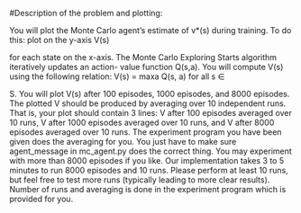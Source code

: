 #Description of the problem and plotting:

You will plot the Monte Carlo agent’s estimate of v*(s) during training. To do this: plot on the y-axis V(s)

for each state on the x-axis. The Monte Carlo Exploring Starts algorithm iteratively updates an action-
value function Q(s,a). You will compute V(s) using the following relation: V(s) = maxa Q(s, a) for all s ∈

S. You will plot V(s) after 100 episodes, 1000 episodes, and 8000 episodes. The plotted V should be
produced by averaging over 10 independent runs. That is, your plot should contain 3 lines: V after 100
episodes averaged over 10 runs, V after 1000 episodes averaged over 10 runs, and V after 8000 episodes
averaged over 10 runs. The experiment program you have been given does the averaging for you. You just
have to make sure agent_message in mc_agent.py does the correct thing. You may experiment with more
than 8000 episodes if you like. Our implementation takes 3 to 5 minutes to run 8000 episodes and 10
runs. Please perform at least 10 runs, but feel free to test more runs (typically leading to more clear
results). Number of runs and averaging is done in the experiment program which is provided for you.
